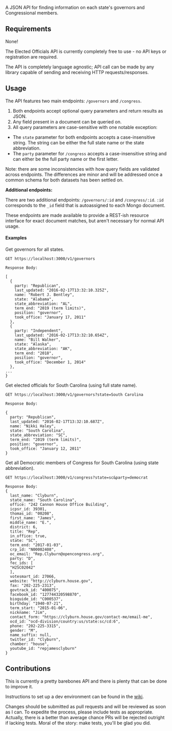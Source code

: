 A JSON API for finding information on each state's governors and Congressional members.

## Requirements

None!

The Elected Officials API is currently completely free to use - no API keys or registration are required.

The API is completely language agnostic; API call can be made by any library capable of sending and receiving HTTP requests/responses.

## Usage

The API features two main endpoints: `/governors` and `/congress`.

1. Both endpoints accept optional query parameters and return results as JSON.
2. Any field present in a document can be queried on.
3. All query parameters are case-sensitive with one notable exception:
  * The `state` parameter for both endpoints accepts a case-insensitive string. The string can be either the full state name or the state abbreviation.
  * The `party` parameter for `/congress` accepts a case-insensitive string and can either be the full party name or the first letter.

Note: there are some inconsistencies with how query fields are validated across endpoints. The differences are minor and will be addressed once a common schema for both datasets has been settled on.

**Additional endpoints:**

There are two additional endpoints: `/governors/:id` and `/congress/:id`. `:id` corresponds to the `_id` field that is autoassigned to each Mongo document.

These endpoints are made available to provide a REST-ish resource interface for exact document matches, but aren't necessary for normal API usage.


#### Examples

Get governors for all states.

```
GET https://localhost:3000/v1/governors

Response Body:

[
  {
    party: "Republican",
    last_updated: "2016-02-17T13:32:10.325Z",
    name: "Robert J. Bentley",
    state: "Alabama",
    state_abbreviation: "AL",
    term_end: "2019 (term limits)",
    position: "governor",
    took_office: "January 17, 2011"
  },
  {
    party: "Independent",
    last_updated: "2016-02-17T13:32:10.654Z",
    name: "Bill Walker",
    state: "Alaska",
    state_abbreviation: "AK",
    term_end: "2018",
    position: "governor",
    took_office: "December 1, 2014"
  },
...
}
```

Get elected officials for South Carolina (using full state name).

```
GET https://localhost:3000/v1/governors?state=South Carolina

Response Body:

{
  party: "Republican",
  last_updated: "2016-02-17T13:32:10.687Z",
  name: "Nikki Haley",
  state: "South Carolina",
  state_abbreviation: "SC",
  term_end: "2019 (term limits)",
  position: "governor",
  took_office: "January 12, 2011"
}
```

Get all Democratic members of Congress for South Carolina (using state abbreviation).

```
GET https://localhost:3000/v1/congress?state=sc&party=democrat

Response Body:
{
  last_name: "Clyburn",
  state_name: "South Carolina",
  office: "242 Cannon House Office Building",
  icpsr_id: 39301,
  thomas_id: "00208",
  first_name: "James",
  middle_name: "E.",
  district: 6,
  title: "Rep",
  in_office: true,
  state: "SC",
  term_end: "2017-01-03",
  crp_id: "N00002408",
  oc_email: "Rep.Clyburn@opencongress.org",
  party: "D",
  fec_ids: [
  "H2SC02042"
  ],
  votesmart_id: 27066,
  website: "http://clyburn.house.gov",
  fax: "202-225-2313",
  govtrack_id: "400075",
  facebook_id: "127744320598870",
  bioguide_id: "C000537",
  birthday: "1940-07-21",
  term_start: "2015-01-06",
  nickname: "Jim",
  contact_form: "https://clyburn.house.gov/contact-me/email-me",
  ocd_id: "ocd-division/country:us/state:sc/cd:6",
  phone: "202-225-3315",
  gender: "M",
  name_suffix: null,
  twitter_id: "Clyburn",
  chamber: "house",
  youtube_id: "repjamesclyburn"
}
```

## Contributions

This is currently a pretty barebones API and there is plenty that can be done to improve it.

Instructions to set up a dev environment can be found in the [wiki](https://github.com/jrrembert/elected-official-api/wiki/Project-setup).

Changes should be submitted as pull requests and will be reviewed as soon as I can. To expedite the process, please include tests as appropriate. Actually, there is a better than average chance PRs will be rejected outright if lacking tests. Moral of the story: make tests, you'll be glad you did.
